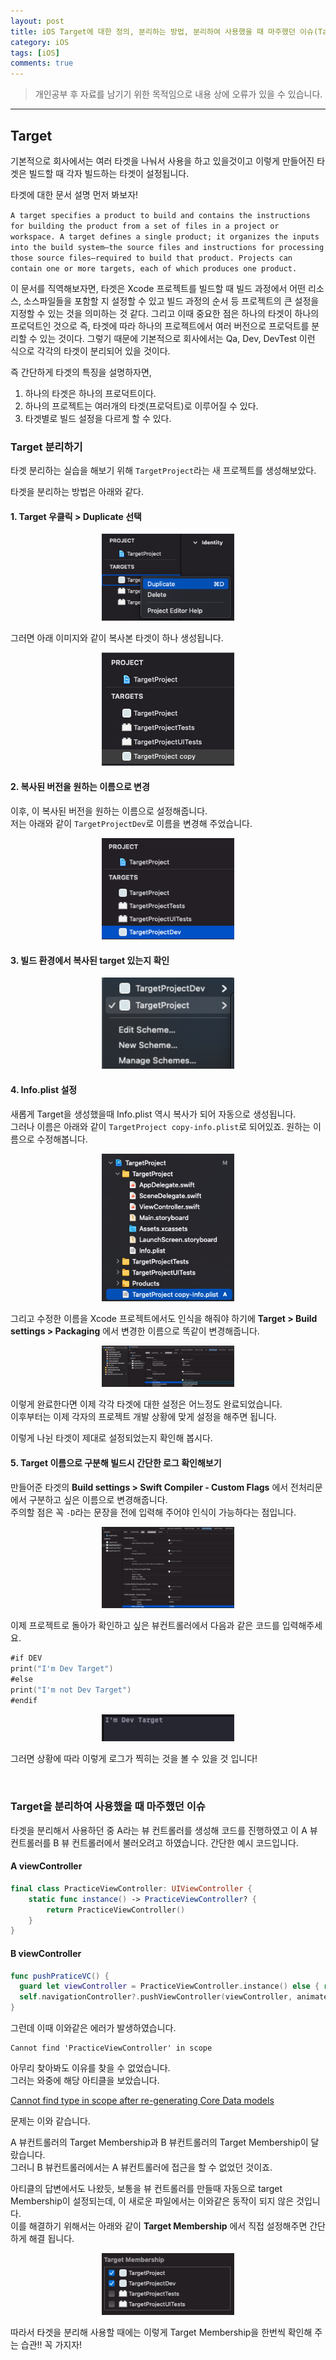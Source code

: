 ```yaml
---
layout: post
title: iOS Target에 대한 정의, 분리하는 방법, 분리하여 사용했을 때 마주했던 이슈(Target Membership)
category: iOS
tags: [iOS]
comments: true
---
```


> 개인공부 후 자료를 남기기 위한 목적임으로 내용 상에 오류가 있을 수 있습니다.    

<hr>


## Target

기본적으로 회사에서는 여러 타겟을 나눠서 사용을 하고 있을것이고 이렇게 만들어진 타겟은 빌드할 때 각자 빌드하는 타겟이 설정됩니다.

타겟에 대한 문서 설명 먼저 봐보자!


`A target specifies a product to build and contains the instructions for building the product from a set of files in a project or workspace. A target defines a single product; it organizes the inputs into the build system—the source files and instructions for processing those source files—required to build that product. Projects can contain one or more targets, each of which produces one product.`

이 문서를 직역해보자면, 타겟은 Xcode 프로젝트를 빌드할 때 빌드 과정에서 어떤 리소스, 소스파일들을 포함할 지 설정할 수 있고 빌드 과정의 순서 등 프로젝트의 큰 설정을 지정할 수 있는 것을 의미하는 것 같다. 그리고 이때 중요한 점은 하나의 타겟이 하나의 프로덕트인 것으로 즉, 타겟에 따라 하나의 프로젝트에서 여러 버전으로 프로덕트를 분리할 수 있는 것이다. 그렇기 때문에 기본적으로 회사에서는 Qa, Dev, DevTest 이런 식으로 각각의 타겟이 분리되어 있을 것이다.

즉 간단하게 타겟의 특징을 설명하자면,

1. 하나의 타겟은 하나의 프로덕트이다.
2. 하나의 프로젝트는 여러개의 타겟(프로덕트)로 이루어질 수 있다.
3. 타겟별로 빌드 설정을 다르게 할 수 있다.





### Target 분리하기

타겟 분리하는 실습을 해보기 위해 `TargetProject`라는 새 프로젝트를 생성해보았다.

타겟을 분리하는 방법은 아래와 같다.

#### 1. Target 우클릭 > Duplicate 선택

<center>
<figure>
<img src="/assets/post-img/iOS/Target/target2.png" alt="" width="50%">
</figure>
</center>

그러면 아래 이미지와 같이 복사본 타겟이 하나 생성됩니다.

<center>
<figure>
<img src="/assets/post-img/iOS/Target/target3.png" alt="" width="50%">
</figure>
</center>

#### 2. 복사된 버전을 원하는 이름으로 변경

이후, 이 복사된 버전을 원하는 이름으로 설정해줍니다.<br>
저는 아래와 같이 `TargetProjectDev`로 이름을 변경해 주었습니다.

<center>
<figure>
<img src="/assets/post-img/iOS/Target/target4.png" alt="" width="50%">
</figure>
</center>


#### 3. 빌드 환경에서 복사된 target 있는지 확인

<center>
<figure>
<img src="/assets/post-img/iOS/Target/target5.png" alt="" width="50%">
</figure>
</center>


#### 4. Info.plist 설정

새롭게 Target을 생성했을때 Info.plist 역시 복사가 되어 자동으로 생성됩니다. <br>
그러나 이름은 아래와 같이 `TargetProject copy-info.plist`로 되어있죠. 원하는 이름으로 수정해봅니다.

<center>
<figure>
<img src="/assets/post-img/iOS/Target/target6.png" alt="" width="50%">
</figure>
</center>

그리고 수정한 이름을 Xcode 프로젝트에서도 인식을 해줘야 하기에 **Target > Build settings > Packaging** 에서 변경한 이름으로 똑같이 변경해줍니다.

<center>
<figure>
<img src="/assets/post-img/iOS/Target/target7.png" alt="" width="50%">
</figure>
</center>


이렇게 완료한다면 이제 각각 타겟에 대한 설정은 어느정도 완료되었습니다. <br>
이후부터는 이제 각자의 프로젝트 개발 상황에 맞게 설정을 해주면 됩니다.

이렇게 나뉜 타겟이 제대로 설정되었는지 확인해 봅시다.


#### 5. Target 이름으로 구분해 빌드시 간단한 로그 확인해보기

만들어준 타겟의 **Build settings > Swift Compiler - Custom Flags** 에서 전처리문에서 구분하고 싶은 이름으로 변경해줍니다.<br>
주의할 점은 꼭 `-D`라는 문장을 전에 입력해 주어야 인식이 가능하다는 점입니다.

<center>
<figure>
<img src="/assets/post-img/iOS/Target/target8.png" alt="" width="50%">
</figure>
</center>

이제 프로젝트로 돌아가 확인하고 싶은 뷰컨트롤러에서 다음과 같은 코드를 입력해주세요.

```swift
#if DEV
print("I'm Dev Target")
#else
print("I'm not Dev Target")
#endif
```

<center>
<figure>
<img src="/assets/post-img/iOS/Target/target9.png" alt="" width="50%">
</figure>
</center>

그러면 상황에 따라 이렇게 로그가 찍히는 것을 볼 수 있을 것 입니다!



<br/>

### Target을 분리하여 사용했을 때 마주했던 이슈

타겟을 분리해서 사용하던 중 A라는 뷰 컨트롤러를 생성해 코드를 진행하였고 이 A 뷰 컨트롤러를 B 뷰 컨트롤러에서 불러오려고 하였습니다. 간단한 예시 코드입니다.

#### A viewController

```swift
final class PracticeViewController: UIViewController {
    static func instance() -> PracticeViewController? {
        return PracticeViewController()
    }
}
```


#### B viewController

```swift
func pushPraticeVC() {
  guard let viewController = PracticeViewController.instance() else { return }
  self.navigationController?.pushViewController(viewController, animated: true)
}
```

그런데 이때 이와같은 에러가 발생하였습니다.


```
Cannot find 'PracticeViewController' in scope
```

아무리 찾아봐도 이유를 찾을 수 없었습니다. <br>
그러는 와중에 해당 아티클을 보았습니다.


[Cannot find type in scope after re-generating Core Data models](https://www.reddit.com/r/swift/comments/kvug0s/cannot_find_type_in_scope_after_regenerating_core/)

문제는 이와 같습니다.

A 뷰컨트롤러의 Target Membership과 B 뷰컨트롤러의 Target Membership이 달랐습니다.<br>
그러니 B 뷰컨트롤러에서는 A 뷰컨트롤러에 접근을 할 수 없었던 것이죠.

아티클의 답변에서도 나왔듯, 보통을 뷰 컨트롤러를 만들때 자동으로 target Membership이 설정되는데, 이 새로운 파일에서는 이와같은 동작이 되지 않은 것입니다. <br>
이를 해결하기 위해서는 아래와 같이 **Target Membership** 에서 직접 설정해주면 간단하게 해결 됩니다.

<center>
<figure>
<img src="/assets/post-img/iOS/Target/target10.png" alt="" width="50%">
</figure>
</center>



따라서 타겟을 분리해 사용할 때에는 이렇게 Target Membership을 한번씩 확인해 주는 습관!! 꼭 가지자! 
